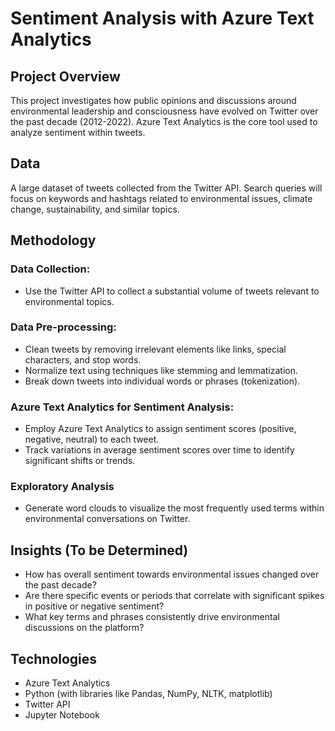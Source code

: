 # Sentiment Analysis with Azure Text Analytics #

## Project Overview ##

This project investigates how public opinions and discussions around environmental leadership and consciousness have evolved on Twitter over the past decade (2012-2022). Azure Text Analytics is the core tool used to analyze sentiment within tweets.

## Data ##

A large dataset of tweets collected from the Twitter API. Search queries will focus on keywords and hashtags related to environmental issues, climate change, sustainability, and similar topics.

## Methodology ##

### Data Collection: ###

- Use the Twitter API to collect a substantial volume of tweets relevant to environmental topics.

### Data Pre-processing: ###

- Clean tweets by removing irrelevant elements like links, special characters, and stop words.
- Normalize text using techniques like stemming and lemmatization.
- Break down tweets into individual words or phrases (tokenization).

### Azure Text Analytics for Sentiment Analysis: ###

- Employ Azure Text Analytics to assign sentiment scores (positive, negative, neutral) to each tweet.
- Track variations in average sentiment scores over time to identify significant shifts or trends.

### Exploratory Analysis ###

- Generate word clouds to visualize the most frequently used terms within environmental conversations on Twitter.

## Insights (To be Determined) ##

- How has overall sentiment towards environmental issues changed over the past decade?
- Are there specific events or periods that correlate with significant spikes in positive or negative sentiment?
- What key terms and phrases consistently drive environmental discussions on the platform?

## Technologies ##

- Azure Text Analytics
- Python (with libraries like Pandas, NumPy, NLTK, matplotlib)
- Twitter API
- Jupyter Notebook
